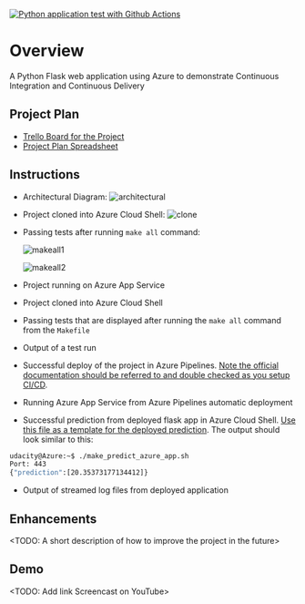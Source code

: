 [![Python application test with Github Actions](https://github.com/lhthienan23/azure-devops/actions/workflows/pythonapp.yml/badge.svg)](https://github.com/lhthienan23/azure-devops/actions/workflows/pythonapp.yml)

# Overview

A Python Flask web application using Azure to demonstrate Continuous Integration and Continuous Delivery

## Project Plan

* [Trello Board for the Project](https://trello.com/invite/b/6745ecde27f5d4035768ac1b)
* [Project Plan Spreadsheet](https://docs.google.com/spreadsheets/d/1ZzMOn_TED4mJ6rDOsSDvhyWhrwBc7Ht62aNbzpEAArw/edit?usp=sharing)

## Instructions

* Architectural Diagram: ![architectural](https://github.com/user-attachments/assets/8a750286-f971-4262-b267-cf38fc21aaa8)

* Project cloned into Azure Cloud Shell: ![clone](https://github.com/user-attachments/assets/d3854c4e-9f67-45e5-8897-47eefef712cf)

* Passing tests after running `make all` command:

   ![makeall1](https://github.com/user-attachments/assets/4e870c72-c40c-46c8-ab5a-c599a91be3c0)

  ![makeall2](https://github.com/user-attachments/assets/7f7ce027-7c35-4215-a060-de5edc7e6a89)

* Project running on Azure App Service

* Project cloned into Azure Cloud Shell

* Passing tests that are displayed after running the `make all` command from the `Makefile`

* Output of a test run

* Successful deploy of the project in Azure Pipelines.  [Note the official documentation should be referred to and double checked as you setup CI/CD](https://docs.microsoft.com/en-us/azure/devops/pipelines/ecosystems/python-webapp?view=azure-devops).

* Running Azure App Service from Azure Pipelines automatic deployment

* Successful prediction from deployed flask app in Azure Cloud Shell.  [Use this file as a template for the deployed prediction](https://github.com/udacity/nd082-Azure-Cloud-DevOps-Starter-Code/blob/master/C2-AgileDevelopmentwithAzure/project/starter_files/flask-sklearn/make_predict_azure_app.sh).
The output should look similar to this:

```bash
udacity@Azure:~$ ./make_predict_azure_app.sh
Port: 443
{"prediction":[20.35373177134412]}
```

* Output of streamed log files from deployed application

> 

## Enhancements

<TODO: A short description of how to improve the project in the future>

## Demo 

<TODO: Add link Screencast on YouTube>



